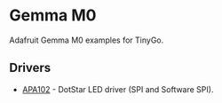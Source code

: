 # Gemma M0

Adafruit Gemma M0 examples for TinyGo.



## Drivers

* [APA102](https://github.com/tinygo-org/drivers/tree/release/examples/apa102) - DotStar LED driver (SPI and Software SPI).
